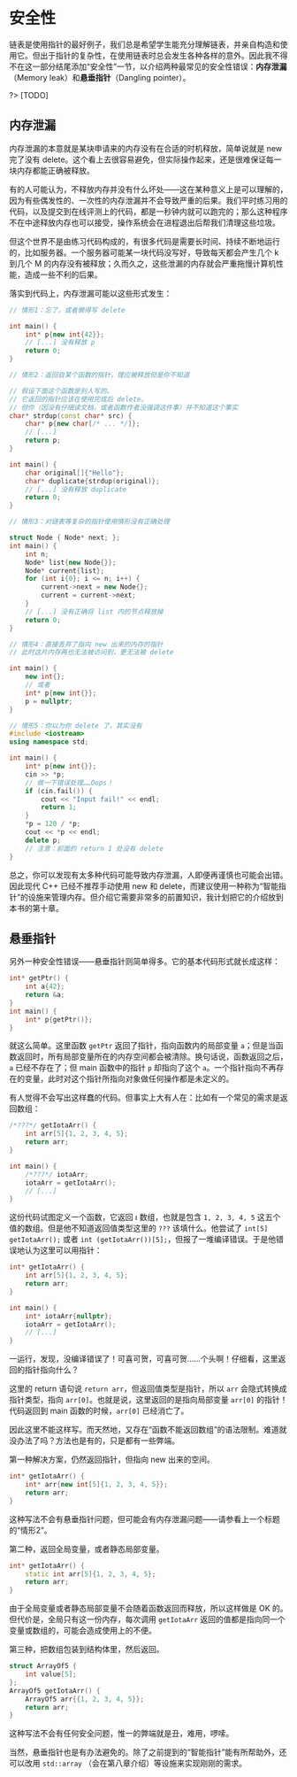 # 安全性

链表是使用指针的最好例子，我们总是希望学生能充分理解链表，并亲自构造和使用它。但出于指针的复杂性，在使用链表时总会发生各种各样的意外。因此我不得不在这一部分结尾添加“安全性”一节，以介绍两种最常见的安全性错误：**内存泄漏**（Memory leak）和**悬垂指针**（Dangling pointer）。

?> \[TODO\]

## 内存泄漏

内存泄漏的本意就是某块申请来的内存没有在合适的时机释放，简单说就是 new 完了没有 delete。这个看上去很容易避免，但实际操作起来，还是很难保证每一块内存都能正确被释放。

有的人可能认为，不释放内存并没有什么坏处——这在某种意义上是可以理解的，因为有些偶发性的、一次性的内存泄漏并不会导致严重的后果。我们平时练习用的代码，以及提交到在线评测上的代码，都是一秒钟内就可以跑完的；那么这种程序不在中途释放内存也可以接受，操作系统会在进程退出后帮我们清理这些垃圾。

但这个世界不是由练习代码构成的，有很多代码是需要长时间、持续不断地运行的，比如服务器。一个服务器可能某一块代码没写好，导致每天都会产生几个 k 到几个 M 的内存没有被释放；久而久之，这些泄漏的内存就会严重拖慢计算机性能，造成一些不利的后果。

落实到代码上，内存泄漏可能以这些形式发生：
```cpp
// 情形1：忘了，或者懒得写 delete

int main() {
    int* p{new int{42}};
    // [...] 没有释放 p
    return 0;
}
```
```cpp
// 情形2：返回自某个函数的指针，理应被释放但是你不知道

// 假设下面这个函数是别人写的。
// 它返回的指针应该在使用完成后 delete，
// 但你（因没有仔细读文档，或者函数作者没强调这件事）并不知道这个事实
char* strdup(const char* src) {
    char* p{new char[/* ... */]};
    // [...]
    return p;
}

int main() {
    char original[]{"Hello"};
    char* duplicate{strdup(original)};
    // [...] 没有释放 duplicate
    return 0;
}
```

```cpp
// 情形3：对链表等复杂的指针使用情形没有正确处理

struct Node { Node* next; };
int main() {
    int n;
    Node* list{new Node{}};
    Node* current{list};
    for (int i{0}; i <= n; i++) {
        current->next = new Node{};
        current = current->next;
    }
    // [...] 没有正确将 list 内的节点释放掉
    return 0;
}
```

```cpp
// 情形4：直接丢弃了指向 new 出来的内存的指针
// 此时这片内存再也无法被访问到，更无法被 delete

int main() {
    new int{};
    // 或者
    int* p{new int{}};
    p = nullptr;
}
```

```cpp
// 情形5：你以为你 delete 了，其实没有
#include <iostream>
using namespace std;

int main() {
    int* p{new int{}};
    cin >> *p;
    // 做一下错误处理……Oops！
    if (cin.fail()) {
        cout << "Input fail!" << endl;
        return 1;
    }
    *p = 120 / *p;
    cout << *p << endl;
    delete p;
    // 注意：前面的 return 1 处没有 delete
}
```

总之，你可以发现有太多种代码可能导致内存泄漏，人即便再谨慎也可能会出错。因此现代 C++ 已经不推荐手动使用 new 和 delete，而建议使用一种称为“智能指针”的设施来管理内存。但介绍它需要非常多的前置知识，我计划把它的介绍放到本书的第十章。

## 悬垂指针

另外一种安全性错误——悬垂指针则简单得多。它的基本代码形式就长成这样：

```cpp
int* getPtr() {
    int a{42};
    return &a;
}
int main() {
    int* p{getPtr()};
}
```

就这么简单。这里函数 `getPtr` 返回了指针，指向函数内的局部变量 `a`；但是当函数返回时，所有局部变量所在的内存空间都会被清除。换句话说，函数返回之后，`a` 已经不存在了；但 main 函数中的指针 `p` 却指向了这个 `a`。一个指针指向不再存在的变量，此时对这个指针所指向对象做任何操作都是未定义的。

有人觉得不会写出这样蠢的代码。但事实上大有人在：比如有一个常见的需求是返回数组：

```cpp
/*???*/ getIotaArr() {
    int arr[5]{1, 2, 3, 4, 5};
    return arr;
}

int main() {
    /*???*/ iotaArr;
    iotaArr = getIotaArr();
    // [...]
}
```
这份代码试图定义一个函数，它返回 $\iota$ 数组，也就是包含 `1, 2, 3, 4, 5` 这五个值的数组。但是他不知道返回值类型这里的 `???` 该填什么。他尝试了 `int[5] getIotaArr();` 或者 `int (getIotaArr())[5];`，但报了一堆编译错误。于是他错误地认为这里可以用指针：

```cpp
int* getIotaArr() {
    int arr[5]{1, 2, 3, 4, 5};
    return arr;
}

int main() {
    int* iotaArr{nullptr};
    iotaArr = getIotaArr();
    // [...]
}
```
一运行，发现，没编译错误了！可喜可贺，可喜可贺……个头啊！仔细看，这里返回的指针指向什么？

这里的 return 语句说 `return arr`，但返回值类型是指针，所以 `arr` 会隐式转换成指针类型，指向 `arr[0]`。也就是说，这里返回的是指向局部变量 `arr[0]` 的指针！代码返回到 main 函数的时候，`arr[0]` 已经消亡了。

因此这里不能这样写。而天然地，又存在“函数不能返回数组”的语法限制。难道就没办法了吗？方法也是有的，只是都有一些弊端。

第一种解决方案，仍然返回指针，但指向 new 出来的空间。

```cpp
int* getIotaArr() {
    int* arr{new int[5]{1, 2, 3, 4, 5}};
    return arr;
}
```

这种写法不会有悬垂指针问题，但可能会有内存泄漏问题——请参看上一个标题的“情形2”。

第二种，返回全局变量，或者静态局部变量。

```cpp
int* getIotaArr() {
    static int arr[5]{1, 2, 3, 4, 5};
    return arr;
}
```

由于全局变量或者静态局部变量不会随着函数返回而释放，所以这样做是 OK 的。但代价是，全局只有这一份内存，每次调用 `getIotaArr` 返回的值都是指向同一个变量或数组的，可能会造成使用上的不便。

第三种，把数组包装到结构体里，然后返回。

```cpp
struct ArrayOf5 {
    int value[5];
};
ArrayOf5 getIotaArr() {
    ArrayOf5 arr{{1, 2, 3, 4, 5}};
    return arr;
}
```
这种写法不会有任何安全问题，惟一的弊端就是丑，难用，啰嗦。

当然，悬垂指针也是有办法避免的。除了之前提到的“智能指针”能有所帮助外，还可以改用 `std::array` （会在第八章介绍）等设施来实现刚刚的需求。
